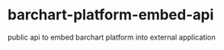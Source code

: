 barchart-platform-embed-api
===========================

public api to embed barchart platform into external application